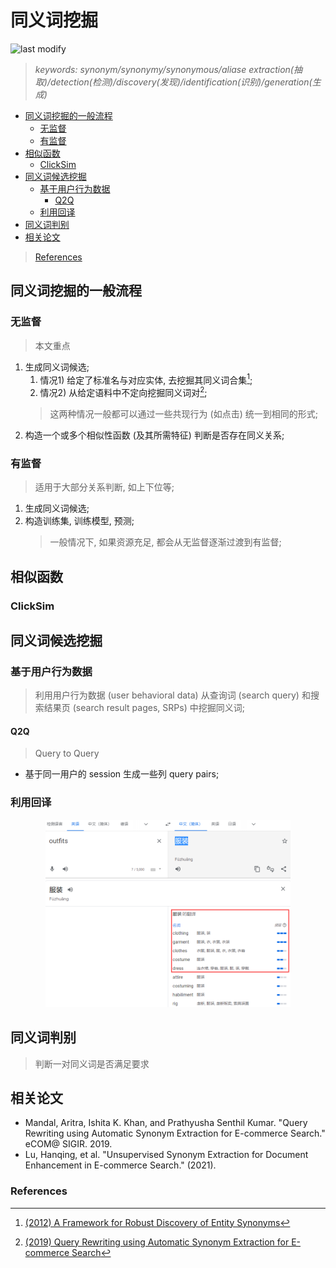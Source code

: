 同义词挖掘
===
<!--START_SECTION:badge-->

![last modify](https://img.shields.io/static/v1?label=last%20modify&message=2023-01-12%2015%3A36%3A03&color=yellowgreen&style=flat-square)

<!--END_SECTION:badge-->
<!--info
top: false
hidden: false
-->

> *keywords: synonym/synonymy/synonymous/aliase extraction(抽取)/detection(检测)/discovery(发现)/identification(识别)/generation(生成)*

<!--START_SECTION:toc-->
- [同义词挖掘的一般流程](#同义词挖掘的一般流程)
    - [无监督](#无监督)
    - [有监督](#有监督)
- [相似函数](#相似函数)
    - [ClickSim](#clicksim)
- [同义词候选挖掘](#同义词候选挖掘)
    - [基于用户行为数据](#基于用户行为数据)
        - [Q2Q](#q2q)
    - [利用回译](#利用回译)
- [同义词判别](#同义词判别)
- [相关论文](#相关论文)
<!--END_SECTION:toc-->
> [References](#References)


## 同义词挖掘的一般流程

### 无监督
> 本文重点
1. 生成同义词候选;
    1. 情况1) 给定了标准名与对应实体, 去挖掘其同义词合集[^1];
    2. 情况2) 从给定语料中不定向挖掘同义词对[^2];
    > 这两种情况一般都可以通过一些共现行为 (如点击) 统一到相同的形式;
2. 构造一个或多个相似性函数 (及其所需特征) 判断是否存在同义关系;

### 有监督
> 适用于大部分关系判断, 如上下位等;
1. 生成同义词候选;
2. 构造训练集, 训练模型, 预测;
    > 一般情况下, 如果资源充足, 都会从无监督逐渐过渡到有监督; 


## 相似函数

### ClickSim
> 


## 同义词候选挖掘

### 基于用户行为数据
> 利用用户行为数据 (user behavioral data) 从查询词 (search query) 和搜索结果页 (search result pages, SRPs) 中挖掘同义词;

#### Q2Q
> Query to Query

- 基于同一用户的 session 生成一些列 query pairs;


### 利用回译

<div align="center"><img src="../../../_assets/利用回译挖掘同义词.png" height="300" /></div>


## 同义词判别
> 判断一对同义词是否满足要求


## 相关论文
- Mandal, Aritra, Ishita K. Khan, and Prathyusha Senthil Kumar. "Query Rewriting using Automatic Synonym Extraction for E-commerce Search." eCOM@ SIGIR. 2019.
- Lu, Hanqing, et al. "Unsupervised Synonym Extraction for Document Enhancement in E-commerce Search." (2021).


<!-- omit in toc -->
### References

[^1]: [(2012) A Framework for Robust Discovery of Entity Synonyms](https://dl.acm.org/doi/10.1145/2339530.2339743)
[^2]: [(2019) Query Rewriting using Automatic Synonym Extraction for E-commerce Search](https://ir.webis.de/anthology/2019.sigirconf_workshop-2019ecom.18)